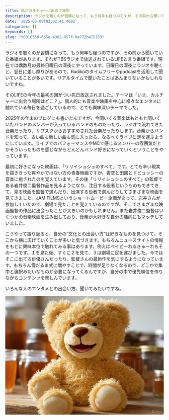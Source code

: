```yaml
---
title: 私がカルチャーに出会う場所
description: ラジオを聴くのが習慣になって、もう何年も経つのですが、その前から聞いていた番組があります。それがTBSラジオで放送されているLIFEと言う番組です。現在では偶数月の最終日曜日の深夜にやっています。日曜日の深夜にラジオを聴くと、翌日に差し障りがあるので、Radikoのタイムフリーや
date: '2025-03-08T03:02:41.460Z'
categories: []
keywords: []
slug: "9031855d-665e-4382-857f-0a772b415153"
---
```

ラジオを聴くのが習慣になって、もう何年も経つのですが、その前から聞いていた番組があります。それがTBSラジオで放送されているLIFEと言う番組です。現在では偶数月の最終日曜日の深夜にやっています。日曜日の深夜にラジオを聴くと、翌日に差し障りがあるので、Radikoのタイムフリーやpodcastを活用して聞いていることが多いです。リアルタイムで聞いたことはあんまりないかもしれないですね。

そのLIFEの今年の最初の回がつい先日放送されました。テーマは「いま、カルチャーに出会う場所はどこ？」。個人的にも音楽や映画を中心に様々なエンタメに触れている毎日を過ごしているので、とても興味深いテーマでした。

2025年の年末のブログにも書いたんですが、今聞いてる音楽はもともと聞いていたバンドのメンバーが入っているバンドのものだったり、ラジオで流れてきた音楽だったり、サブスクからおすすめされた音楽だったりします。音楽からバンドを知って、古い曲も新しい曲も気に入ったら、なるべくライブに足を運ぶようにしています。ライブでのパフォーマンスやMCで感じるメンバーの雰囲気だとかそういったものを感じながらどんどんバンド好きになっていくということをやっています。

最初に好きになった映画は、「リリイシュシュのすべて」です。とても辛い現実を描ききった爽やかではない方の青春映画ですが、青空と田園とドビュッシーの音楽に癒されたのを覚えています。その後「リリイシュシュのすべて」の監督である岩井俊二監督作品を見るようになり、注目する役者というものもできてきて、見る映画を監督で選んだり、出演する役者で選んだりしてさまざまな映画を見てきました。JAM FILMSというショートムービー企画があって、岩井さんが参加していたので、劇場で見たことを覚えているのですが、そこでさまざまな映画監督の作品に出会ったことが大きいのかもしれません。また岩井俊二監督はいくつかの音楽映画を生み出しており、音楽が大好きな自分の趣向にもマッチしていました。

こうやって振り返ると、自分の”文化との出会い方”は好きなものを見つけて、そこから横に広げていくことが多いと気づきます。もちろんニュースサイトの情報をもとに興味本位で触れてみる事はあります。例えばベイビーわるきゅーれもその一つです。１を見た後、すぐに２を見て、３は劇場に足を運びました。今ではそこに出てる俳優さんだったり、監督さんの最新作を気にするようになっています。もちろん雪だるま式に増やすことで、時間が足りなくなるので、どこかで集中と選択みたいなものが必要になってくるんですが、自分の中で優先順位を作りながらコンテンツを楽しんでいます。

いろんな人のエンタメとの出会い方、聞いてみたいですね。

![](1__JFYtKfU7cgF3WLm0urXUqQ.jpeg)